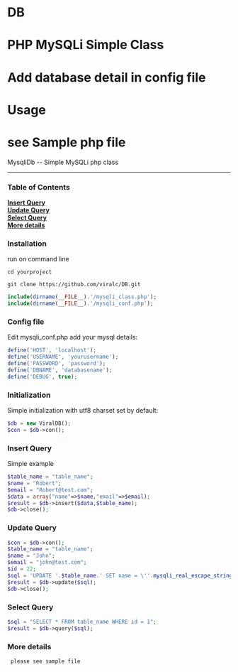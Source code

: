 # DB
# PHP MySQLi Simple Class
# Add database detail in config file
# Usage
# see Sample php file

MysqliDb -- Simple MySQLi php class
<hr>

### Table of Contents

**[Insert Query](#insert-query)**  
**[Update Query](#update-query)**  
**[Select Query](#select-query)**  
**[More details](#more-details)**

### Installation

run on command line

```cd yourproject```


```git clone https://github.com/viralc/DB.git```


```php
include(dirname(__FILE__).'/mysqli_class.php');
include(dirname(__FILE__).'/mysqli_conf.php');
```

### Config file
Edit mysqli_conf.php add your mysql details:
```php
define('HOST', 'localhost');
define('USERNAME', 'yourusername');
define('PASSWORD', 'password');
define('DBNAME', 'databasename');
define('DEBUG', true);
```

### Initialization
Simple initialization with utf8 charset set by default:
```php
$db = new ViralDB();
$con = $db->con();
```

### Insert Query
Simple example
```php
$table_name = "table_name";
$name = "Robert";
$email = "Robert@test.com";
$data = array("name"=>$name,"email"=>$email);
$result = $db->insert($data,$table_name);
$db->close();
```


### Update Query
```php
$con = $db->con();
$table_name = "table_name";
$name = "John";
$email = "john@test.com";
$id = 22;
$sql = 'UPDATE '.$table_name.' SET name = \''.mysqli_real_escape_string($con, $name).'\', email = \''.mysqli_real_escape_string($con, $email).'\' WHERE id = '.$id.'';
$result = $db->update($sql);
$db->close();
```

### Select Query
```php
$sql = "SELECT * FROM table_name WHERE id = 1";
$result = $db->query($sql);
```

### More details
``` please see sample file```